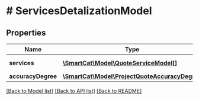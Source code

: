 # # ServicesDetalizationModel

## Properties

Name | Type | Description | Notes
------------ | ------------- | ------------- | -------------
**services** | [**\SmartCat\Model\QuoteServiceModel[]**](QuoteServiceModel.md) | LSP service model | [optional]
**accuracyDegree** | [**\SmartCat\Model\ProjectQuoteAccuracyDegree**](ProjectQuoteAccuracyDegree.md) |  | [optional]

[[Back to Model list]](../../README.md#models) [[Back to API list]](../../README.md#endpoints) [[Back to README]](../../README.md)
